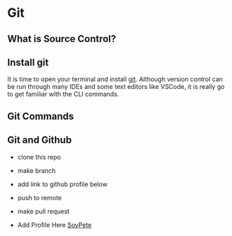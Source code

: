 # Git

## What is Source Control?

## Install git
It is time to open your terminal and install [git](https://git-scm.com/downloads). Although version control can be run through many IDEs and some text editors like VSCode, it is really go to get familiar with the CLI commands. 

## Git Commands

## Git and Github
- clone this repo
- make branch
- add link to github profile below
- push to remote
- make pull request


- Add Profile Here
[SoyPete](https://github.com/Soypete)
